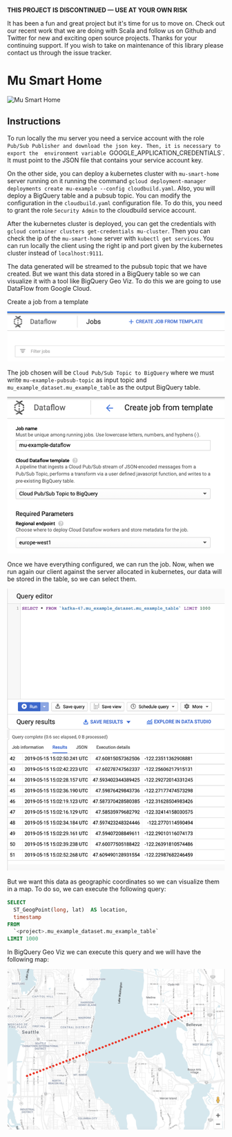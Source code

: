 **THIS PROJECT IS DISCONTINUED — USE AT YOUR OWN RISK**

It has been a fun and great project but it's time for us to move on. Check out our recent work that we are doing with Scala and follow us on Github and Twitter for new and exciting open source projects. Thanks for your continuing support. If you wish to take on maintenance of this library please contact us through the issue tracker.

# Mu Smart Home

![Mu Smart Home](img/MuSmartHome.png)

## Instructions

To run locally the mu server you need a service account with the role `Pub/Sub Publisher and download the json key. Then, it is necessary to export the 
environment variable `GOOGLE_APPLICATION_CREDENTIALS`. It must point to the JSON file that contains your service 
account key.

On the other side, you can deploy a kubernetes cluster with `mu-smart-home` server running on it running the command 
`gcloud deployment-manager deployments create mu-example --config cloudbuild.yaml`. Also, you will deploy a BigQuery 
table and a pubsub topic. You can modify the configuration in the `cloudbuild.yaml` configuration file. To do this, you 
need to grant the role `Security Admin` to the cloudbuild service account.

After the kubernetes cluster is deployed, you can get the credentials with `gcloud container clusters get-credentials mu-cluster`. 
Then you can check the ip of the `mu-smart-home` server with `kubectl get services`. You can run locally the client using 
the right ip and port given by the kubernetes cluster instead of `localhost:9111`.

The data generated will be streamed to the pubsub topic that we have created. But we want this data stored in a BigQuery 
table so we can visualize it with a tool like BigQuery Geo Viz. To do this we are going to use DataFlow from Google Cloud. 

Create a job from a template


![DataFlow](img/DataFlow.png)

The job chosen will be `Cloud Pub/Sub Topic to BigQuery` where we must write `mu-example-pubsub-topic` as input topic 
and `mu_example_dataset.mu_example_table` as the output BigQuery table. 

![DataFlowConfig](img/DataFlowConfig.png)

Once we have everything configured, we can run the job. Now, when we run again our client against the server allocated 
in kubernetes, our data will be stored in the table, so we can select them.

![Data](img/Data.png)

But we want this data as geographic coordinates so we can visualize them in a map. To do so, we can execute the 
following query:
```sql
SELECT
  ST_GeogPoint(long, lat)  AS location,
  timestamp
FROM
  `<project>.mu_example_dataset.mu_example_table`
LIMIT 1000
```

In BigQuery Geo Viz we can execute this query and we will have the following map: 

![Map](img/Map.png)
